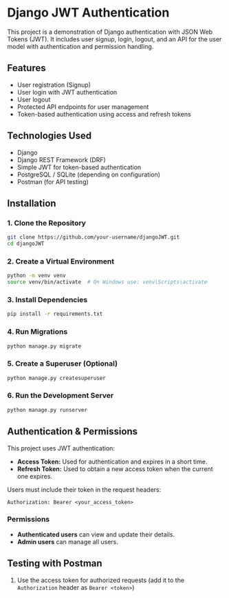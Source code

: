 # Django JWT Authentication

This project is a demonstration of Django authentication with JSON Web Tokens (JWT). It includes user signup, login, logout, and an API for the user model with authentication and permission handling.

## Features
- User registration (Signup)
- User login with JWT authentication
- User logout
- Protected API endpoints for user management
- Token-based authentication using access and refresh tokens

## Technologies Used
- Django
- Django REST Framework (DRF)
- Simple JWT for token-based authentication
- PostgreSQL / SQLite (depending on configuration)
- Postman (for API testing)

## Installation

### 1. Clone the Repository
```bash
git clone https://github.com/your-username/djangoJWT.git
cd djangoJWT
```

### 2. Create a Virtual Environment
```bash
python -m venv venv
source venv/bin/activate  # On Windows use: venv\Scripts\activate
```

### 3. Install Dependencies
```bash
pip install -r requirements.txt
```

### 4. Run Migrations
```bash
python manage.py migrate
```

### 5. Create a Superuser (Optional)
```bash
python manage.py createsuperuser
```

### 6. Run the Development Server
```bash
python manage.py runserver
```

## Authentication & Permissions
This project uses JWT authentication:
- **Access Token:** Used for authentication and expires in a short time.
- **Refresh Token:** Used to obtain a new access token when the current one expires.

Users must include their token in the request headers:
```
Authorization: Bearer <your_access_token>
```
### Permissions
- **Authenticated users** can view and update their details.
- **Admin users** can manage all users.

## Testing with Postman
1. Use the access token for authorized requests (add it to the `Authorization` header as `Bearer <token>`)

